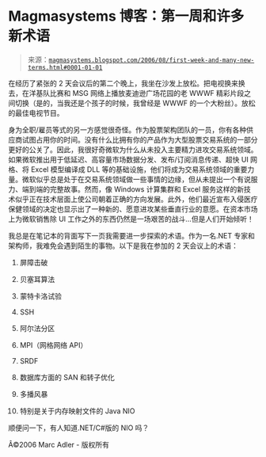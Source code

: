 <!--yml

分类：未分类

日期：2024-05-18 05:19:25

-->

# Magmasystems 博客：第一周和许多新术语

> 来源：[`magmasystems.blogspot.com/2006/08/first-week-and-many-new-terms.html#0001-01-01`](http://magmasystems.blogspot.com/2006/08/first-week-and-many-new-terms.html#0001-01-01)

在经历了紧张的 2 天会议后的第二个晚上，我坐在沙发上放松。把电视换来换去，在洋基队比赛和 MSG 网络上播放麦迪逊广场花园的老 WWWF 精彩片段之间切换（是的，当我还是个孩子的时候，我曾经是 WWWF 的一个大粉丝）。放松的最佳电视节目。

身为全职/雇员等式的另一方感觉很奇怪。作为股票架构团队的一员，你有各种供应商试图占用你的时间。没有什么比拥有你的产品作为大型股票交易系统的一部分更好的公关了。因此，我很好奇微软为什么从未投入主要精力进攻交易系统领域。如果微软推出用于低延迟、高容量市场数据分发、发布/订阅消息传递、超快 UI 网格、将 Excel 模型编译成 DLL 等的基础设施，他们将成为交易系统领域的重要力量。微软似乎总是处于在交易系统领域做一些事情的边缘，但从未提出一个有说服力、端到端的完整故事。然而，像 Windows 计算集群和 Excel 服务这样的新技术似乎正在技术层面上使公司朝着正确的方向发展。此外，他们最近宣布入侵医疗保健领域的决定也显示出了一种新的、愿意进攻某些垂直行业的意愿。在资本市场上为微软销售除 UI 工作之外的东西仍然是一场艰苦的战斗...但是人们开始倾听！

我总是在笔记本的背面写下一页我需要进一步探索的术语。作为一名.NET 专家和架构师，我难免会遇到陌生的事物。以下是我在参加的 2 天会议上的术语：

1) 屏障击破

2) 贝塞耳算法

3) 蒙特卡洛试验

4) SSH

5) 阿尔法分区

6) MPI（网格网络 API）

7) SRDF

8) 数据库方面的 SAN 和转子优化

9) 多播风暴

10) 特别是关于内存映射文件的 Java NIO

顺便问一下，有人知道.NET/C#版的 NIO 吗？

Â©2006 Marc Adler - 版权所有

